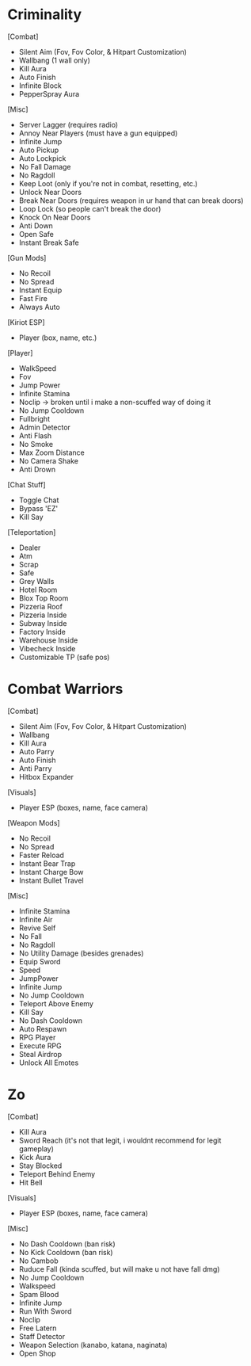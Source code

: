 # Criminality

[Combat]
  * Silent Aim (Fov, Fov Color, & Hitpart Customization)
  * Wallbang (1 wall only)
  * Kill Aura
  * Auto Finish
  * Infinite Block
  * PepperSpray Aura
  
[Misc]
  * Server Lagger (requires radio)
  * Annoy Near Players (must have a gun equipped)
  * Infinite Jump
  * Auto Pickup
  * Auto Lockpick
  * No Fall Damage
  * No Ragdoll
  * Keep Loot (only if you're not in combat, resetting, etc.)
  * Unlock Near Doors
  * Break Near Doors (requires weapon in ur hand that can break doors)
  * Loop Lock (so people can't break the door)
  * Knock On Near Doors
  * Anti Down
  * Open Safe
  * Instant Break Safe

[Gun Mods]
  * No Recoil
  * No Spread
  * Instant Equip
  * Fast Fire
  * Always Auto

[Kiriot ESP]
  * Player (box, name, etc.)

[Player]
  * WalkSpeed
  * Fov
  * Jump Power
  * Infinite Stamina
  * Noclip -> broken until i make a non-scuffed way of doing it
  * No Jump Cooldown
  * Fullbright
  * Admin Detector
  * Anti Flash
  * No Smoke
  * Max Zoom Distance
  * No Camera Shake
  * Anti Drown

[Chat Stuff]
  * Toggle Chat
  * Bypass 'EZ'
  * Kill Say

[Teleportation]
  * Dealer
  * Atm
  * Scrap
  * Safe
  * Grey Walls
  * Hotel Room
  * Blox Top Room
  * Pizzeria Roof
  * Pizzeria Inside
  * Subway Inside
  * Factory Inside
  * Warehouse Inside
  * Vibecheck Inside
  * Customizable TP (safe pos)

# Combat Warriors

[Combat]
  * Silent Aim (Fov, Fov Color, & Hitpart Customization)
  * Wallbang
  * Kill Aura
  * Auto Parry
  * Auto Finish
  * Anti Parry
  * Hitbox Expander

[Visuals]
  * Player ESP (boxes, name, face camera)

[Weapon Mods]
  * No Recoil
  * No Spread
  * Faster Reload
  * Instant Bear Trap
  * Instant Charge Bow
  * Instant Bullet Travel

[Misc]
  * Infinite Stamina
  * Infinite Air
  * Revive Self
  * No Fall
  * No Ragdoll
  * No Utility Damage (besides grenades)
  * Equip Sword
  * Speed
  * JumpPower
  * Infinite Jump
  * No Jump Cooldown
  * Teleport Above Enemy
  * Kill Say
  * No Dash Cooldown
  * Auto Respawn
  * RPG Player
  * Execute RPG
  * Steal Airdrop
  * Unlock All Emotes

# Zo

[Combat]
  * Kill Aura
  * Sword Reach (it's not that legit, i wouldnt recommend for legit gameplay)
  * Kick Aura
  * Stay Blocked
  * Teleport Behind Enemy
  * Hit Bell

[Visuals]
  * Player ESP (boxes, name, face camera)

[Misc]
  * No Dash Cooldown (ban risk)
  * No Kick Cooldown (ban risk)
  * No Cambob
  * Ruduce Fall (kinda scuffed, but will make u not have fall dmg)
  * No Jump Cooldown
  * Walkspeed
  * Spam Blood
  * Infinite Jump
  * Run With Sword
  * Noclip
  * Free Latern
  * Staff Detector
  * Weapon Selection (kanabo, katana, naginata)
  * Open Shop

